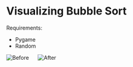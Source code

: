 # Visualizing Bubble Sort

Requirements:
 - Pygame
 - Random
 
![Before](https://imgur.com/u5nEduJ.png "Before")&nbsp;&nbsp;&nbsp;&nbsp;&nbsp;
![After](https://imgur.com/Z28wzZz.png "After")
